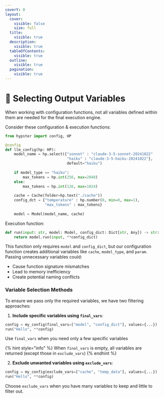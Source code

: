 ```yaml
---
coverY: 0
layout:
  cover:
    visible: false
    size: full
  title:
    visible: true
  description:
    visible: true
  tableOfContents:
    visible: true
  outline:
    visible: true
  pagination:
    visible: true
---
```


# 🍡 Selecting Output Variables

When working with configuration functions, not all variables defined within them are needed for the final execution engine.&#x20;

Consider these configuration & execution functions:

```python
from hypster import config, HP

@config
def llm_config(hp: HP):
    model_name = hp.select({"sonnet" : "claude-3-5-sonnet-20241022"
                            "haiku" : "claude-3-5-haiku-20241022"}, 
                            default="haiku")
    
    if model_type == "haiku":
        max_tokens = hp.int(256, max=2048)
    else:
        max_tokens = hp.int(126, max=1024)
        
    cache = Cache(folder=hp.text("./cache"))
    config_dct = {"temperature" : hp.number(0, min=0, max=1),
                  "max_tokens" : max_tokens}
              
    model = Model(model_name, cache)
```

Execution function:

```python
def run(input: str, model: Model, config_dict: Dict[str, Any]) -> str:
    return model.run(input, **config_dict)
```

This function only requires `model` and `config_dict`, but our configuration function creates additional variables like `cache`, `model_type`, and `param`. Passing unnecessary variables could:

* Cause function signature mismatches
* Lead to memory inefficiency
* Create potential naming conflicts

### Variable Selection Methods

To ensure we pass only the required variables, we have two filtering approaches:

1. **Include specific variables using `final_vars`**:

```python
config = my_config(final_vars=["model", "config_dict"], values={...})
run("Hello", **config)
```

Use `final_vars` when you need only a few specific variables

{% hint style="info" %}
When `final_vars` is empty, all variables are returned (except those in `exclude_vars`)
{% endhint %}

2. **Exclude unwanted variables using `exclude_vars`**:

```python
config = my_config(exclude_vars=["cache", "temp_data"], values={...})
run("Hello", **config)
```

Choose `exclude_vars` when you have many variables to keep and little to filter out.

